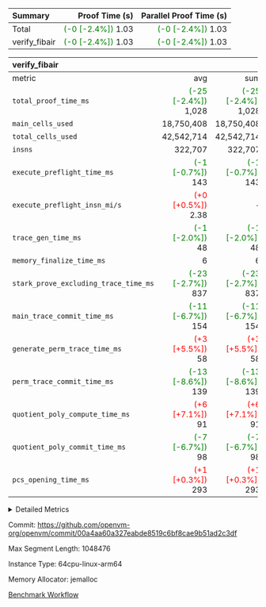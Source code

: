 | Summary | Proof Time (s) | Parallel Proof Time (s) |
|:---|---:|---:|
| Total | <span style='color: green'>(-0 [-2.4%])</span> 1.03 | <span style='color: green'>(-0 [-2.4%])</span> 1.03 |
| verify_fibair | <span style='color: green'>(-0 [-2.4%])</span> 1.03 | <span style='color: green'>(-0 [-2.4%])</span> 1.03 |


| verify_fibair |||||
|:---|---:|---:|---:|---:|
|metric|avg|sum|max|min|
| `total_proof_time_ms ` | <span style='color: green'>(-25 [-2.4%])</span> 1,028 | <span style='color: green'>(-25 [-2.4%])</span> 1,028 | <span style='color: green'>(-25 [-2.4%])</span> 1,028 | <span style='color: green'>(-25 [-2.4%])</span> 1,028 |
| `main_cells_used     ` |  18,750,408 |  18,750,408 |  18,750,408 |  18,750,408 |
| `total_cells_used    ` |  42,542,714 |  42,542,714 |  42,542,714 |  42,542,714 |
| `insns               ` |  322,707 |  322,707 |  322,707 |  322,707 |
| `execute_preflight_time_ms` | <span style='color: green'>(-1 [-0.7%])</span> 143 | <span style='color: green'>(-1 [-0.7%])</span> 143 | <span style='color: green'>(-1 [-0.7%])</span> 143 | <span style='color: green'>(-1 [-0.7%])</span> 143 |
| `execute_preflight_insn_mi/s` | <span style='color: red'>(+0 [+0.5%])</span> 2.38 | -          | <span style='color: red'>(+0 [+0.5%])</span> 2.38 | <span style='color: red'>(+0 [+0.5%])</span> 2.38 |
| `trace_gen_time_ms   ` | <span style='color: green'>(-1 [-2.0%])</span> 48 | <span style='color: green'>(-1 [-2.0%])</span> 48 | <span style='color: green'>(-1 [-2.0%])</span> 48 | <span style='color: green'>(-1 [-2.0%])</span> 48 |
| `memory_finalize_time_ms` |  6 |  6 |  6 |  6 |
| `stark_prove_excluding_trace_time_ms` | <span style='color: green'>(-23 [-2.7%])</span> 837 | <span style='color: green'>(-23 [-2.7%])</span> 837 | <span style='color: green'>(-23 [-2.7%])</span> 837 | <span style='color: green'>(-23 [-2.7%])</span> 837 |
| `main_trace_commit_time_ms` | <span style='color: green'>(-11 [-6.7%])</span> 154 | <span style='color: green'>(-11 [-6.7%])</span> 154 | <span style='color: green'>(-11 [-6.7%])</span> 154 | <span style='color: green'>(-11 [-6.7%])</span> 154 |
| `generate_perm_trace_time_ms` | <span style='color: red'>(+3 [+5.5%])</span> 58 | <span style='color: red'>(+3 [+5.5%])</span> 58 | <span style='color: red'>(+3 [+5.5%])</span> 58 | <span style='color: red'>(+3 [+5.5%])</span> 58 |
| `perm_trace_commit_time_ms` | <span style='color: green'>(-13 [-8.6%])</span> 139 | <span style='color: green'>(-13 [-8.6%])</span> 139 | <span style='color: green'>(-13 [-8.6%])</span> 139 | <span style='color: green'>(-13 [-8.6%])</span> 139 |
| `quotient_poly_compute_time_ms` | <span style='color: red'>(+6 [+7.1%])</span> 91 | <span style='color: red'>(+6 [+7.1%])</span> 91 | <span style='color: red'>(+6 [+7.1%])</span> 91 | <span style='color: red'>(+6 [+7.1%])</span> 91 |
| `quotient_poly_commit_time_ms` | <span style='color: green'>(-7 [-6.7%])</span> 98 | <span style='color: green'>(-7 [-6.7%])</span> 98 | <span style='color: green'>(-7 [-6.7%])</span> 98 | <span style='color: green'>(-7 [-6.7%])</span> 98 |
| `pcs_opening_time_ms ` | <span style='color: red'>(+1 [+0.3%])</span> 293 | <span style='color: red'>(+1 [+0.3%])</span> 293 | <span style='color: red'>(+1 [+0.3%])</span> 293 | <span style='color: red'>(+1 [+0.3%])</span> 293 |



<details>
<summary>Detailed Metrics</summary>

|  | verify_program_compile_ms | total_cells | stark_prove_excluding_trace_time_ms | quotient_poly_compute_time_ms | quotient_poly_commit_time_ms | perm_trace_commit_time_ms | pcs_opening_time_ms | main_trace_commit_time_ms | app proof_time_ms |
| --- | --- | --- | --- | --- | --- | --- | --- | --- |
|  | 7 | 65,536 | 47 | 1 | 9 | 0 | 28 | 8 | 2,166 | 

| air_name | rows | quotient_deg | main_cols | interactions | constraints | cells |
| --- | --- | --- | --- | --- | --- | --- |
| AccessAdapterAir<2> |  | 2 |  | 5 | 12 |  | 
| AccessAdapterAir<4> |  | 2 |  | 5 | 12 |  | 
| AccessAdapterAir<8> |  | 2 |  | 5 | 12 |  | 
| FibonacciAir | 32,768 | 1 | 2 |  | 5 | 65,536 | 
| FriReducedOpeningAir |  | 2 |  | 39 | 71 |  | 
| JalRangeCheckAir |  | 2 |  | 9 | 14 |  | 
| NativePoseidon2Air<BabyBearParameters>, 1> |  | 2 |  | 136 | 572 |  | 
| PhantomAir |  | 2 |  | 3 | 5 |  | 
| ProgramAir |  | 1 |  | 1 | 4 |  | 
| VariableRangeCheckerAir |  | 1 |  | 1 | 4 |  | 
| VmAirWrapper<AluNativeAdapterAir, FieldArithmeticCoreAir> |  | 2 |  | 15 | 27 |  | 
| VmAirWrapper<BranchNativeAdapterAir, BranchEqualCoreAir<1> |  | 2 |  | 11 | 25 |  | 
| VmAirWrapper<NativeAdapterAir<2, 0>, PublicValuesCoreAir> |  | 2 |  | 11 | 29 |  | 
| VmAirWrapper<NativeLoadStoreAdapterAir<1>, NativeLoadStoreCoreAir<1> |  | 2 |  | 15 | 20 |  | 
| VmAirWrapper<NativeLoadStoreAdapterAir<4>, NativeLoadStoreCoreAir<4> |  | 2 |  | 15 | 20 |  | 
| VmAirWrapper<NativeVectorizedAdapterAir<4>, FieldExtensionCoreAir> |  | 2 |  | 15 | 27 |  | 
| VmConnectorAir |  | 2 |  | 5 | 11 |  | 
| VolatileBoundaryAir |  | 2 |  | 7 | 19 |  | 

| group | trace_gen_time_ms | total_proof_time_ms | total_cells_used | total_cells | system_trace_gen_time_ms | stark_prove_excluding_trace_time_ms | single_trace_gen_time_ms | quotient_poly_compute_time_ms | quotient_poly_commit_time_ms | perm_trace_commit_time_ms | pcs_opening_time_ms | memory_finalize_time_ms | main_trace_commit_time_ms | main_cells_used | insns | generate_perm_trace_time_ms | fri.log_blowup | execute_preflight_time_ms | execute_preflight_insn_mi/s |
| --- | --- | --- | --- | --- | --- | --- | --- | --- | --- | --- | --- | --- | --- | --- | --- | --- | --- | --- | --- |
| verify_fibair | 48 | 1,028 | 42,542,714 | 62,474,410 | 48 | 837 | 0 | 91 | 98 | 139 | 293 | 6 | 154 | 18,750,408 | 322,707 | 58 | 1 | 143 | 2.38 | 

| group | air_name | rows | prep_cols | perm_cols | main_cols | cells |
| --- | --- | --- | --- | --- | --- | --- |
| verify_fibair | AccessAdapterAir<2> | 131,072 |  | 16 | 11 | 3,538,944 | 
| verify_fibair | AccessAdapterAir<4> | 65,536 |  | 16 | 13 | 1,900,544 | 
| verify_fibair | AccessAdapterAir<8> | 128 |  | 16 | 17 | 4,224 | 
| verify_fibair | FriReducedOpeningAir | 2,048 |  | 84 | 27 | 227,328 | 
| verify_fibair | JalRangeCheckAir | 32,768 |  | 28 | 12 | 1,310,720 | 
| verify_fibair | NativePoseidon2Air<BabyBearParameters>, 1> | 32,768 |  | 312 | 398 | 23,265,280 | 
| verify_fibair | PhantomAir | 16,384 |  | 12 | 6 | 294,912 | 
| verify_fibair | ProgramAir | 8,192 |  | 8 | 10 | 147,456 | 
| verify_fibair | VariableRangeCheckerAir | 262,144 | 2 | 8 | 1 | 2,359,296 | 
| verify_fibair | VmAirWrapper<AluNativeAdapterAir, FieldArithmeticCoreAir> | 262,144 |  | 36 | 29 | 17,039,360 | 
| verify_fibair | VmAirWrapper<BranchNativeAdapterAir, BranchEqualCoreAir<1> | 32,768 |  | 28 | 23 | 1,671,168 | 
| verify_fibair | VmAirWrapper<NativeLoadStoreAdapterAir<1>, NativeLoadStoreCoreAir<1> | 65,536 |  | 40 | 21 | 3,997,696 | 
| verify_fibair | VmAirWrapper<NativeLoadStoreAdapterAir<4>, NativeLoadStoreCoreAir<4> | 32,768 |  | 40 | 27 | 2,195,456 | 
| verify_fibair | VmAirWrapper<NativeVectorizedAdapterAir<4>, FieldExtensionCoreAir> | 32,768 |  | 36 | 38 | 2,424,832 | 
| verify_fibair | VmConnectorAir | 2 | 1 | 16 | 5 | 42 | 
| verify_fibair | VolatileBoundaryAir | 65,536 |  | 20 | 12 | 2,097,152 | 

| group | trace_height_constraint | weighted_sum | threshold |
| --- | --- | --- | --- |
| verify_fibair | 0 | 1,085,444 | 2,013,265,921 | 
| verify_fibair | 1 | 5,411,200 | 2,013,265,921 | 
| verify_fibair | 2 | 542,722 | 2,013,265,921 | 
| verify_fibair | 3 | 5,476,612 | 2,013,265,921 | 
| verify_fibair | 4 | 65,536 | 2,013,265,921 | 
| verify_fibair | 5 | 12,851,850 | 2,013,265,921 | 

| trace_height_constraint | threshold |
| --- | --- |
| 0 | 2,013,265,921 | 

</details>


Commit: https://github.com/openvm-org/openvm/commit/00a4aa60a327eabde8519c6bf8cae9b51ad2c3df

Max Segment Length: 1048476

Instance Type: 64cpu-linux-arm64

Memory Allocator: jemalloc

[Benchmark Workflow](https://github.com/openvm-org/openvm/actions/runs/16833141585)
